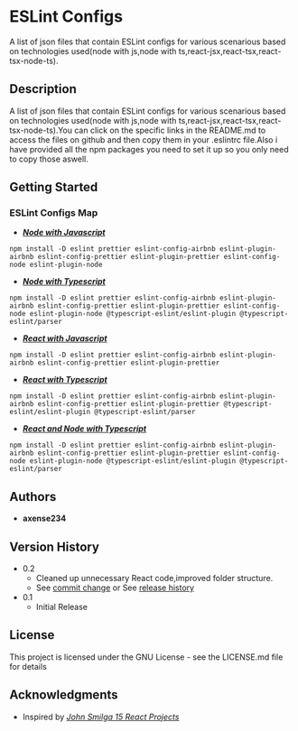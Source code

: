 # **ESLint Configs**

A list of json files that contain ESLint configs for various scenarious based on technologies used(node with js,node with ts,react-jsx,react-tsx,react-tsx-node-ts).

## **Description**

A list of json files that contain ESLint configs for various scenarious based on technologies used(node with js,node with ts,react-jsx,react-tsx,react-tsx-node-ts).You can click on the specific links in the README.md to access the files on github and then copy them in your .eslintrc file.Also i have provided all the npm packages you need to set it up so you only need to copy those aswell.

## **Getting Started**

### ESLint Configs Map

- [**_Node with Javascript_**](https://github.com/axense234/ESLint-Configs/blob/master/node-js.json)

```
npm install -D eslint prettier eslint-config-airbnb eslint-plugin-airbnb eslint-config-prettier eslint-plugin-prettier eslint-config-node eslint-plugin-node
```

- [**_Node with Typescript_**](https://github.com/axense234/ESLint-Configs/blob/master/node-ts.json)

```
npm install -D eslint prettier eslint-config-airbnb eslint-plugin-airbnb eslint-config-prettier eslint-plugin-prettier eslint-config-node eslint-plugin-node @typescript-eslint/eslint-plugin @typescript-eslint/parser
```

- [**_React with Javascript_**](https://github.com/axense234/ESLint-Configs/blob/master/react-jsx.json)

```
npm install -D eslint prettier eslint-config-airbnb eslint-plugin-airbnb eslint-config-prettier eslint-plugin-prettier
```

- [**_React with Typescript_**](https://github.com/axense234/ESLint-Configs/blob/master/react-tsx.json)

```
npm install -D eslint prettier eslint-config-airbnb eslint-plugin-airbnb eslint-config-prettier eslint-plugin-prettier @typescript-eslint/eslint-plugin @typescript-eslint/parser
```

- [**_React and Node with Typescript_**](https://github.com/axense234/ESLint-Configs/blob/master/react-tsx-with-node-ts.json)

```
npm install -D eslint prettier eslint-config-airbnb eslint-plugin-airbnb eslint-config-prettier eslint-plugin-prettier eslint-config-node eslint-plugin-node @typescript-eslint/eslint-plugin @typescript-eslint/parser
```

## **Authors**

- **axense234**

## **Version History**

- 0.2
  - Cleaned up unnecessary React code,improved folder structure.
  - See [commit change](https://github.com/axense234/Cocktails-REACT/commits/master) or See [release history](https://github.com/axense234/Cocktails-REACT/releases)
- 0.1
  - Initial Release

## **License**

This project is licensed under the GNU License - see the LICENSE.md file for details

## **Acknowledgments**

- Inspired by [_John Smilga 15 React Projects_](https://www.youtube.com/watch?v=a_7Z7C_JCyo&t=8s)
